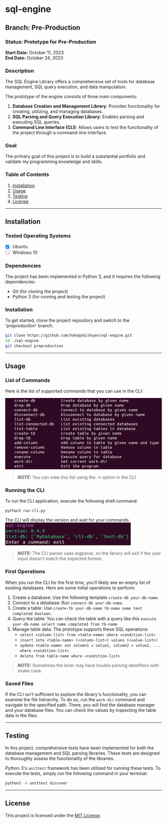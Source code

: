 # sql-engine
## Branch: Pre-Production


### Status: Prototype for Pre-Production

**Start Date:** October 11, 2023  
**End Date:** October 24, 2023

### Description

The SQL Engine Library offers a comprehensive set of tools for database management, SQL query execution, and data manipulation.

The prototype of the engine consists of three main components:

1. **Database Creation and Management Library**: Provides functionality for creating, utilizing, and managing databases.
2. **SQL Parsing and Query Execution Library**: Enables parsing and executing SQL queries.
3. **Command Line Interface (CLI)**: Allows users to test the functionality of the project through a command-line interface.

### Goal

The primary goal of this project is to build a substantial portfolio and validate my programming knowledge and skills.

### Table of Contents

1. [Installation](#installation)
2. [Usage](#usage)
3. [Testing](#testing)
4. [License](#license)

---
## Installation

### Tested Operating Systems

- [x] Ubuntu
- [ ] Windows 10

### Dependencies

The project has been implemented in Python 3, and it requires the following dependencies:
- Git (for cloning the project)
- Python 3 (for running and testing the project)

### Installation

To get started, clone the project repository and switch to the 'preproduction' branch.
```sh
git clone https://github.com/VahagnGishyan/sql-engine.git
cd ./sql-engine
git checkout preproduction
```

---
## Usage

### List of Commands

Here is the list of supported commands that you can use in the CLI:

![List of Commands](./docs/list-of-commands.jpg)

> **_NOTE:_**  You can view this list using the `-h` option in the CLI.

### Running the CLI

To run the CLI application, execute the following shell command:

```shell
python3 run-cli.py
```

The CLI will display the version and wait for your commands.
![start-cli](./docs/start.jpg)

> **_NOTE:_**  The CLI parser uses argparse, so the library will exit if the user input doesn't match the expected format.

### First Operations

When you run the CLI for the first time, you'll likely see an empty list of existing databases. Here are some initial operations to perform:

1. Create a database: Use the following template `create-db your-db-name`.
2. Connect to a database: Run `connect-db your-db-name`.
3. Create a table: Use `create-tb your-db-name tb-name name text completed boolean`.
4. Query the table: You can check the table with a query like this `execute your-db-name select name completed from tb-name`.
5. Manage table data: The prototype supports these SQL operations:
    - `select <column-list> from <table-name> where <condition-list>`
    - `insert into <table-name> (<column-list>) values (<value-list>)`
    - `update <table-name> set column1 = value1, column2 = value2, ... where <condition-list>`
    - `delete from table-name where <condition-list>`

> **_NOTE:_**  Sometimes the lexer may have trouble parsing identifiers with snake case.

### Saved Files

If the CLI isn't sufficient to explore the library's functionality, you can examine the file hierarchy. To do so, run the `work-dir` command and navigate to the specified path. There, you will find the database manager and your database files. You can check the values by inspecting the table data in the files.

---
## Testing

In this project, comprehensive tests have been implemented for both the database management and SQL parsing libraries. These tests are designed to thoroughly assess the functionality of the libraries.

Python 3's `unittest` framework has been utilized for running these tests. To execute the tests, simply run the following command in your terminal:

```sh
python3 -m unittest discover
```

---
## License

This project is licensed under the [MIT License](LICENSE.md).
